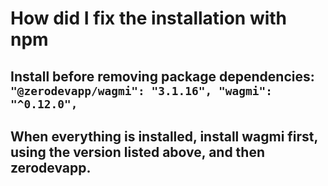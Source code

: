 # How did I fix the installation with npm

## Install before removing package dependencies: ```     "@zerodevapp/wagmi": "3.1.16", "wagmi": "^0.12.0", ```
## When everything is installed, install wagmi first, using the version listed above, and then zerodevapp.



